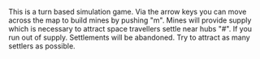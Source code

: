 This is a turn based simulation game. Via the arrow keys you can move across the map to build mines by pushing "m". Mines will provide supply which is necessary to attract space travellers settle near hubs "#". If you run out of supply. Settlements will be abandoned. Try to attract as many settlers as possible.